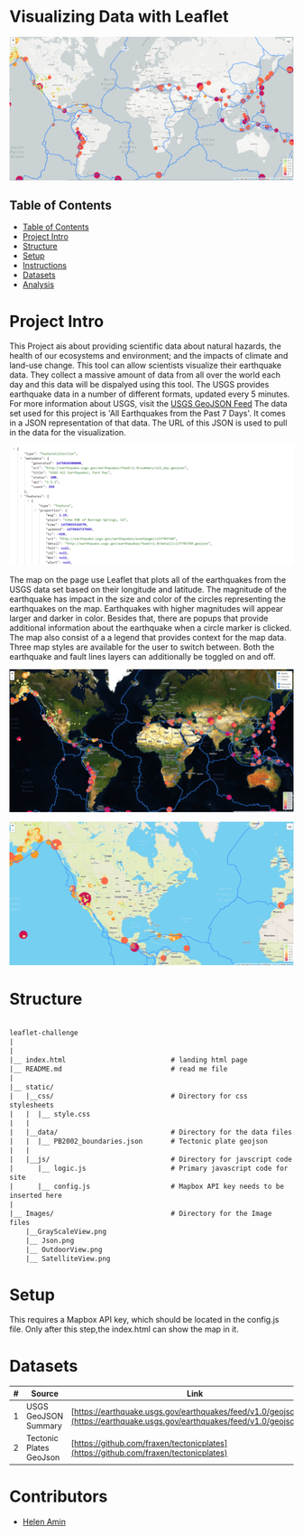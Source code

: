 
# Visualizing Data with Leaflet

![Grayscale View](Images/GrayScaleView.png)

## Table of Contents

- [Table of Contents](#table-of-contents)
- [Project Intro](#Project-Intro)
- [Structure](#Project-Structure)
- [Setup](#Setup)
- [Instructions](#instructions)
- [Datasets](#Datasets)
- [Analysis](#Analysis)

# Project Intro
This Project ais about providing scientific data about natural hazards, the health of our ecosystems and environment; and the impacts of climate and land-use change.
This tool can allow scientists visualize their earthquake data. They collect a massive amount of data from all over the world each day and this data will be dispalyed using this tool.
The USGS provides earthquake data in a number of different formats, updated every 5 minutes. For more information about USGS, visit the [USGS GeoJSON Feed](http://earthquake.usgs.gov/earthquakes/feed/v1.0/geojson.php) The data set used for this project is 'All Earthquakes from the Past 7 Days'. It comes in a JSON representation of that data. The URL of this JSON is used to pull in the data for the visualization.


   ![JSON](Images/JSON.png)


The map on the page use Leaflet that plots all of the earthquakes from the USGS data set based on their longitude and latitude. The magnitude of the earthquake has impact in the size and color of the circles representing the earthquakes on the map. Earthquakes with higher magnitudes will appear larger and darker in color. Besides that, there are popups that provide additional information about the earthquake when a circle marker is clicked. The map also consist of a a legend that provides context for the map data. Three map styles are available for the user to switch between. Both the earthquake and fault lines layers can additionally be toggled on and off.

![Satellite View](Images/SatelliteView.png)

![Outdoor View](Images/OutdoorView.png)


# Structure
```
 
leaflet-challenge   
|  
|    
|__ index.html                          # landing html page
|__ README.md                           # read me file
|
|__ static/                              
|   |__css/                             # Directory for css stylesheets
|   |  |__ style.css                              
|   |
|   |__data/                            # Directory for the data files
|   |  |__ PB2002_boundaries.json       # Tectonic plate geojson
|   | 
|   |__js/                              # Directory for javscript code
|      |__ logic.js                     # Primary javascript code for site
|      |__ config.js                    # Mapbox API key needs to be inserted here
|      
|__ Images/                             # Directory for the Image files
    |__GrayScaleView.png
    |__ Json.png
    |__ OutdoorView.png
    |__ SatelliteView.png                        

```

# Setup
This requires a Mapbox API key, which should be located in the config.js file. Only after this step,the index.html can show the map in it.



# Datasets
| # | Source | Link |
|-|-|-|
| 1 | USGS GeoJSON Summary | [https://earthquake.usgs.gov/earthquakes/feed/v1.0/geojson.php](https://earthquake.usgs.gov/earthquakes/feed/v1.0/geojson.php) |
| 2 | Tectonic Plates GeoJson | [https://github.com/fraxen/tectonicplates](https://github.com/fraxen/tectonicplates)|


# Contributors
- [Helen Amin](https://github.com/helenamin)